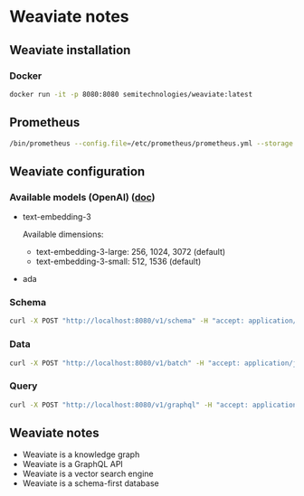 # Weaviate notes

## Weaviate installation

### Docker

```bash
docker run -it -p 8080:8080 semitechnologies/weaviate:latest
```

## Prometheus

```bash
/bin/prometheus --config.file=/etc/prometheus/prometheus.yml --storage.tsdb.path=/prometheus --web.console.libraries=/usr/share/prometheus/console_libraries --web.console.templates=/usr/share/prometheus/consoles
```

## Weaviate configuration

### Available models (OpenAI) ([doc](https://weaviate.io/developers/weaviate/modules/retriever-vectorizer-modules/text2vec-openai#class-configuration))

* text-embedding-3

    Available dimensions:
  * text-embedding-3-large: 256, 1024, 3072 (default)
  * text-embedding-3-small: 512, 1536 (default)
* ada

### Schema

```bash
curl -X POST "http://localhost:8080/v1/schema" -H "accept: application/json" -H "Content-Type: application/json" -d "{ \"classes\": [ { \"class\": \"Person\", \"description\": \"A person\", \"properties\": [ { \"dataType\": [ \"string\" ], \"description\": \"The name of the person\", \"name\": \"name\" }, { \"dataType\": [ \"int\" ], \"description\": \"The age of the person\", \"name\": \"age\" } ] } ]}"
```

### Data

```bash
curl -X POST "http://localhost:8080/v1/batch" -H "accept: application/json" -H "Content-Type: application/json" -d "{ \"objects\": [ { \"class\": \"Person\", \"properties\": { \"name\": [ \"John Doe\" ], \"age\": [ 42 ] } }, { \"class\": \"Person\", \"properties\": { \"name\": [ \"Jane Doe\" ], \"age\": [ 42 ] } } ]}"
```

### Query

```bash
curl -X POST "http://localhost:8080/v1/graphql" -H "accept: application/json" -H "Content-Type: application/json" -d "{ \"query\": \"{ Person { name age } }\"}"
```

## Weaviate notes

* Weaviate is a knowledge graph
* Weaviate is a GraphQL API
* Weaviate is a vector search engine
* Weaviate is a schema-first database
